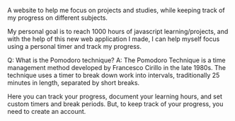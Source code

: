 A website to help me focus on projects and studies, while keeping track of my progress on different subjects. 

My personal goal is to reach 1000 hours of javascript learning/projects, and with the help of this new web application I made, I can help myself focus using a 
personal timer and track my progress.

Q: What is the Pomodoro technique?
A: The Pomodoro Technique is a time management method developed by Francesco Cirillo in the late 1980s. The technique uses a timer to break down work into intervals,
traditionally 25 minutes in length, separated by short breaks.

Here you can track your progress, document your learning hours, and set custom timers and break periods.
But, to keep track of your progress, you need to create an account.
